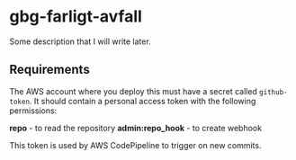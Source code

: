 # gbg-farligt-avfall
Some description that I will write later.

## Requirements
The AWS account where you deploy this must have a secret called `github-token`.
It should contain a personal access token with the following permissions:

**repo** - to read the repository
**admin:repo_hook** - to create webhook

This token is used by AWS CodePipeline to trigger on new commits.

